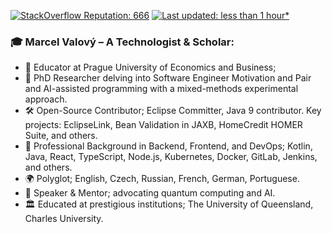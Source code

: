 [![StackOverflow Reputation: 666](https://img.shields.io/badge/StackOverflow-666-F27F33?logo=stackoverflow)](https://stackoverflow.com/users/3832336/marcelv3612) [![Last updated: less than 1 hour*](https://img.shields.io/badge/last%20updated-less%20than%201%20hour*-green)](https://github.com/marcelv3612/marcelv3612/actions)

### 🎓 Marcel Valový – A Technologist & Scholar:

- 🔭 Educator at Prague University of Economics and Business;
- 🌱 PhD Researcher delving into Software Engineer Motivation and Pair and AI-assisted programming with a mixed-methods experimental approach.
- 🛠 Open-Source Contributor; Eclipse Committer, Java 9 contributor. Key projects: EclipseLink, Bean Validation in JAXB, HomeCredit HOMER Suite, and others.
- 💼 Professional Background in Backend, Frontend, and DevOps; Kotlin, Java, React, TypeScript, Node.js, Kubernetes, Docker, GitLab, Jenkins, and others.
- 🌍 Polyglot; English, Czech, Russian, French, German, Portuguese.
- 🎤 Speaker & Mentor; advocating quantum computing and AI.
- 🏛 Educated at prestigious institutions; The University of Queensland, Charles University.
